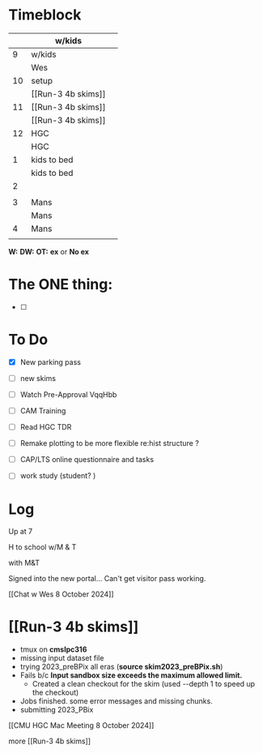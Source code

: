 # Timeblock

|     | w/kids             |     |
| --- | ------------------ | --- |
| 9   | w/kids             |     |
|     | Wes                |     |
| 10  | setup              |     |
|     | [[Run-3 4b skims]] |     |
| 11  | [[Run-3 4b skims]] |     |
|     | [[Run-3 4b skims]] |     |
| 12  | HGC                |     |
|     | HGC                |     |
| 1   | kids to bed        |     |
|     | kids to bed        |     |
| 2   |                    |     |
|     |                    |     |
| 3   | Mans               |     |
|     | Mans               |     |
| 4   | Mans               |     |
|     |                    |     |

**W:**
**DW:**
**OT:**
**ex** or **No ex**

# The ONE thing: 
- [ ] 


# To Do
- [x] New parking pass
- [ ] new skims
- [ ] Watch Pre-Approval VqqHbb
- [ ] CAM Training
- [ ] Read HGC TDR
- [ ] Remake plotting to be more flexible re:hist structure ? 
- [ ]  CAP/LTS online questionnaire and tasks
- [ ] work study (student? )


# Log

Up at 7 

H to school w/M & T

with M&T

Signed into the new portal... Can't get visitor pass working.

[[Chat w Wes 8 October 2024]]


# [[Run-3 4b skims]]
- tmux on **cmslpc316**
- missing input dataset file
- trying 2023_preBPix all eras (**source skim2023_preBPix.sh**)
- Fails b/c **Input sandbox size exceeds the maximum allowed limit.**
	- Created a clean checkout for the skim (used --depth 1 to speed up the checkout)
- Jobs finished. some error messages and missing chunks. 
- submitting 2023_PBix 

[[CMU HGC Mac Meeting 8 October 2024]]

more [[Run-3 4b skims]]
